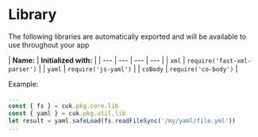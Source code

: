 # Library

The following libraries are automatically exported and will be available to use throughout your app

| **Name:** | **Initialized with:** |
| --- | --- | --- | --- |
| `xml` | `require('fast-xml-parser')` |
| `yaml` | `require('js-yaml')` |
| `coBody` | `require('co-body')` |

Example:

```javascript
...
const { fs } = cuk.pkg.core.lib
const { yaml } = cuk.pkg.util.lib
let result = yaml.safeLoad(fs.readFileSync('/my/yaml/file.yml'))
...
```



